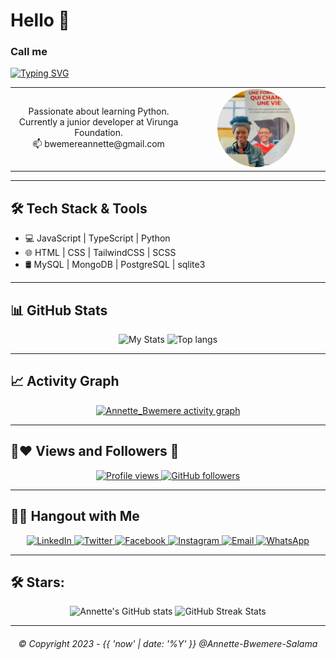# Hello 👋
### Call me

[![Typing SVG](https://readme-typing-svg.herokuapp.com?font=timenewreman&weight=900&duration=2500&pause=1000&color=1E1DF7&background=8672FF00&width=435&lines=Annette+Bwemere;Front-End+Developer+From+Goma)](https://git.io/typing-svg)

<table cellspacing="0" cellpadding="0">
  <tbody>
    <tr>
      <td align="center">
        Passionate about learning Python. Currently a junior developer at Virunga Foundation.
        <br>
        📫 bwemereannette@gmail.com
      </td>
      <td align="center">
        <img src="./images/pfl.png" width="60%" style="border-radius:50%;">
      </td>
    </tr>
  </tbody>
</table>

---

## 🛠 Tech Stack & Tools

- 💻 JavaScript | TypeScript | Python
- 🌐 HTML | CSS | TailwindCSS | SCSS
- 🛢 MySQL | MongoDB | PostgreSQL | sqlite3

---

## 📊 GitHub Stats

<p align="center">
  <img src="https://github-readme-stats.vercel.app/api?username=Annette-Bwemere-Salama&show_icons=true&theme=radical" width="48%" alt="My Stats" />
  <img src="https://github-readme-stats.vercel.app/api/top-langs/?username=Annette-Bwemere-Salama&show_icons=true&theme=radical&layout=compact" width="45%" alt="Top langs" />
</p>

---

## 📈 Activity Graph

<p align="center">
  <a href="https://github.com/Annette-Bwemere-Salama/github-readme-activity-graph">
    <img src="https://activity-graph.herokuapp.com/graph?username=Annette-Bwemere-Salama&bg_color=0D1117&color=5BCDEC&line=5BCDEC&point=FFFFFF&hide_border=true" alt="Annette_Bwemere activity graph" />
  </a>
</p>

---

## 🤝❤ Views and Followers :eyes:

<p align="center">
  <a href="https://github.com/Annette/github-profile-views-counter">
    <img src="https://komarev.com/ghpvc/?username=Annette" alt="Profile views" />
  </a>
  <a href="https://github.com/Annette?tab=followers">
    <img src="https://img.shields.io/github/followers/Annette?label=Followers&style=social" alt="GitHub followers" />
  </a>
</p>

---

## 🤝🏻 Hangout with Me

<p align="center">
  <a href="https://www.linkedin.com/in/annette-bwemere-salma-93999723b/">
    <img alt="LinkedIn" src="https://img.shields.io/badge/LinkedIn-Annette-blue?style=flat-square&logo=linkedin">
  </a>
  <a href="https://twitter.com/AnnetteSalma">
    <img alt="Twitter" src="https://img.shields.io/badge/Twitter-Annette-blue?style=flat-square&logo=twitter">
  </a>
  <a href="https://www.facebook.com/annette.bwemere.7">
    <img alt="Facebook" src="https://img.shields.io/badge/Facebook-Annette-blue?style=flat-square&logo=Facebook">
  </a>
  <a href="https://www.instagram.com/annettebwemere/?hl=en">
    <img alt="Instagram" src="https://img.shields.io/badge/Instagram-Annette-blue?style=flat-square&logo=Instagram">
  </a>
  <a href="mailto:bwemereannette@gmail.com">
    <img alt="Email" src="https://img.shields.io/badge/Email-bwemereannette@gmail.com-orange?style=flat-square&logo=Gmail">
  </a>
  <a href="https://wa.me/243991487950/">
    <img alt="WhatsApp" src="https://img.shields.io/badge/WhatsApp-Annette-lime?style=flat-square&logo=WhatsApp">
  </a>
</p>

---

## 🛠 Stars:

<p align="center">
  <img src="https://github-readme-stats.vercel.app/api?username=Annette-Bwemere-Salama&show_icons=true&count_private=true&theme=radical" width="48%" alt="Annette's GitHub stats" />
  <img src="https://github-readme-streak-stats.herokuapp.com/?user=Annette-Bwemere-Salama&theme=radical" width="48%" alt="GitHub Streak Stats" />
</p>

---

<h6 align="center">&copy; Copyright 2023 - {{ 'now' | date: '%Y' }} @Annette-Bwemere-Salama</h6>
